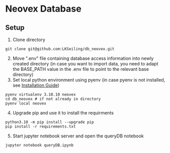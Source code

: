 # Neovex Database

## Setup 
1. Clone directory
```
git clone git@github.com:LKSeiling/db_neovex.git
```
2. Move ".env" file containing database access information into newly created directory (in case you want to import data, you need to adapt the BASE_PATH value in the .env file to point to the relevant base directory)
3. Set local python environment using pyenv (in case pyenv is not installed, see [Installation Guide](https://github.com/pyenv/pyenv?tab=readme-ov-file#installation))
```
pyenv virtualenv 3.10.10 neovex
cd db_neovex # if not already in directory
pyenv local neovex
```
4. Upgrade pip and use it to install the requirments 
```
python3.10 -m pip install --upgrade pip
pip install -r requirements.txt
```
5. Start jupyter notebook server and open the queryDB notebook
```
jupyter notebook queryDB.ipynb
```